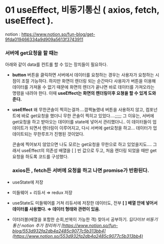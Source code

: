 # 01 useEffect, 비동기통신 ( axios, fetch, useEffect ).
notion : https://www.notion.so/fun-blog/get-9fda019466334a9d909a5613f3743911
<br>

### 서버에 get요청을 할 때는
아래와 같이 data를 컨트롤 할 수 있는 장치들이 필요하다.
- **button**
  버튼을 클릭하면 서버에서 데이터를 요청하는 경우는 사용자가 요청하는 시점이 조절 가능하다. 하지만 화면이 렌더링 되는 순간마다 사용자가 버튼을 이용해 데이터를 가져올 수 없기 때문에 화면의 렌더가 끝나면 바로 데이터를 가져오라는 명령을 내려야 한다. 이때 **useEffect는 화면의 렌더링이후 요쳥을 할 수 있게 도와준다.**
- **useEffect**
  왜 무한콘솔이 찍히는걸까....깜짝놀랬네
  버튼을 사용하지 않고, 컴포넌트에 바로 get요청을 했더니 무한 콘솔이 찍히고 있었다….;;;;;
  그 이유는, 서버에 get요청을 하고 받아오는 데이터를 state에 넣어서 관리했더니.. 이 데이터들이 업데이트가 되면서 렌더링이 이루어지고, 다시 서버에 get요청을 하고... 데이터가 업데이트되는 무한루프가 진행된 것이었다.

  콘솔에 찍어보지 않았으면 나도 모르는 get요청을 무한으로 하고 있었을지도….
  그래서 useEffect의 의존성 배열을 [ ] 빈 값으로 두고, 처음 렌더링 되었을 때만 get요청을 하도록 코드를 구성했다.

  ### axios든 , fetch든 서버에 요청을 하고 나면 promise가 반환된다.
- useState에 저장
- 미들웨어 + 리듀서 ⇒ redux 저장
- useState도 미들웨어를 거쳐 리듀서에 저장한 데이터도, 전부
  **[ ] 배열 안에 넣어서 데이터를 사용했다. ⇒ 데이터 형태와 관련이 있음.**
- 이터러블(배열을 포함한 순회,반복이 가능한 객) 찾아서 공부하기.
  _딥다이브 비동기통신 notion 추가 정리하기
  [https://www.notion.so/fun-blog/553d932fa2db4a2485c9077c5b313bb4](https://www.notion.so/553d932fa2db4a2485c9077c5b313bb4)_

